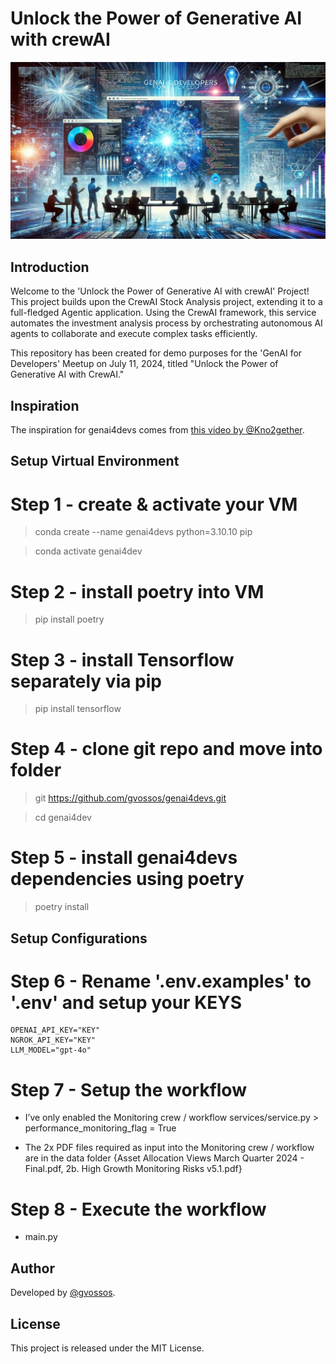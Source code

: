 # Unlock the Power of Generative AI with crewAI

![Unlock the Power of Generative AI with crewAI](genAI_for_Developers_1200x675_v2.jpg)

## Introduction
Welcome to the 'Unlock the Power of Generative AI with crewAI' Project! This project builds upon the CrewAI Stock Analysis project, extending it to a full-fledged Agentic application. Using the CrewAI framework, this service automates the investment analysis process by orchestrating autonomous AI agents to collaborate and execute complex tasks efficiently.

This repository has been created for demo purposes for the 'GenAI for Developers' Meetup on July 11, 2024, titled "Unlock the Power of Generative AI with CrewAI."

## Inspiration
The inspiration for genai4devs comes from [this video by @Kno2gether](https://www.youtube.com/watch?v=pFZHpFuzcBE&t=854s).

## Setup Virtual Environment
# Step 1 - create & activate your VM
>conda create --name genai4devs python=3.10.10 pip

>conda activate genai4dev

# Step 2 - install poetry into VM
>pip install poetry

# Step 3 - install Tensorflow separately via pip
>pip install tensorflow

# Step 4 - clone git repo and move into folder
>git https://github.com/gvossos/genai4devs.git

>cd genai4dev

# Step 5 - install genai4devs dependencies using poetry
>poetry install

## Setup Configurations
# Step 6 - Rename '.env.examples' to '.env' and setup your KEYS
    OPENAI_API_KEY="KEY"
    NGROK_API_KEY="KEY"
    LLM_MODEL="gpt-4o"

# Step 7 - Setup the workflow
- I’ve only enabled the Monitoring crew / workflow
        services/service.py > performance_monitoring_flag = True 

- The 2x PDF files required as input into the Monitoring crew / workflow
are in the data folder {Asset Allocation Views March Quarter 2024 - Final.pdf, 2b. High Growth Monitoring Risks v5.1.pdf}

# Step 8 - Execute the workflow
- main.py

## Author
Developed by [@gvossos](https://github.com/gvossos/).

## License
This project is released under the MIT License.
